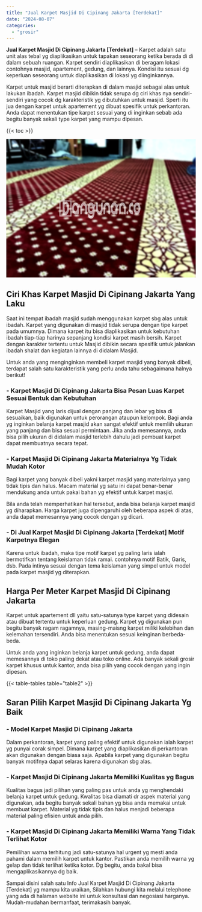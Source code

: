 ```yaml
---
title: "Jual Karpet Masjid Di Cipinang Jakarta [Terdekat]"
date: "2024-08-07"
categories: 
  - "grosir"
---
```


**Jual Karpet Masjid Di Cipinang Jakarta \[Terdekat\]** – Karpet adalah satu unit alas tebal yg diaplikasikan untuk tapakan seseorang ketika berada di di dalam sebuah ruangan. Karpet sendiri diaplikasikan di beragam lokasi contohnya masjid, apartement, gedung, dan lainnya. Kondisi itu sesuai dg keperluan seseorang untuk diaplikasikan di lokasi yg diinginkannya.

Karpet untuk masjid berarti diterapkan di dalam masjid sebagai alas untuk lakukan ibadah. Karpet masjid dibikin tidak serupa dg ciri khas nya sendiri-sendiri yang cocok dg karakteristik yg dibutuhkan untuk masjid. Sperti itu jua dengan karpet untuk apartement yg dibuat spesifik untuk perkantoran. Anda dapat menentukan tipe karpet sesuai yang di inginkan sebab ada begitu banyak sekali type karpet yang mampu dipesan.

{{< toc >}}

![Jual Karpet Masjid Di Cipinang Jakarta [Terdekat]](/images/grosir-karpet-murah-12.png)

## Ciri Khas Karpet Masjid Di Cipinang Jakarta Yang Laku

Saat ini tempat ibadah masjid sudah menggunakan karpet sbg alas untuk ibadah. Karpet yang digunakan di masjid tidak serupa dengan tipe karpet pada umumnya. Dimana karpet itu bisa diaplikasikan untuk kebutuhan ibadah tiap-tiap harinya sepanjang kondisi karpet masih bersih. Karpet dengan karakter tertentu untuk Masjid dibikin secara spesifik untuk jalankan ibadah shalat dan kegiatan lainnya di didalam Masjid.

Untuk anda yang menginginkan membeli karpet masjid yang banyak dibeli, terdapat salah satu karakteristik yang perlu anda tahu sebagaimana halnya berikut!

### \- Karpet Masjid Di Cipinang Jakarta Bisa Pesan Luas Karpet Sesuai Bentuk dan Kebutuhan

Karpet Masjid yang laris dijual dengan panjang dan lebar yg bisa di sesuaikan, baik digunakan untuk perorangan ataupun kelompok. Bagi anda yg inginkan belanja karpet masjid akan sangat efektif untuk memliih ukuran yang panjang dan bisa sesuai permintaan. Jika anda memesannya, anda bisa pilih ukuran di didalam masjid terlebih dahulu jadi pembuat karpet dapat membuatnya secara tepat.

### \- Karpet Masjid Di Cipinang Jakarta Materialnya Yg Tidak Mudah Kotor

Bagi karpet yang banyak dibeli yakni karpet masjid yang materialnya yang tidak tipis dan halus. Macam material yg satu ini dapat benar-benar mendukung anda untuk pakai bahan yg efektif untuk karpet masjid.

Bila anda telah memperhatikan hal tersebut, anda bisa belanja karpet masjid yg diharapkan. Harga karpet juga dipengaruhi oleh beberapa aspek di atas, anda dapat memesannya yang cocok dengan yg dicari.

### \- Di Jual Karpet Masjid Di Cipinang Jakarta \[Terdekat\] Motif Karpetnya Elegan

Karena untuk ibadah, maka tipe motif karpet yg paling laris ialah bermotifkan tentang keislaman tidak ramai. contohnya motif Batik, Garis, dsb. Pada intinya sesuai dengan tema keislaman yang simpel untuk model pada karpet masjid yg diterapkan.

## Harga Per Meter Karpet Masjid Di Cipinang Jakarta

Karpet untuk apartement dll yaitu satu-satunya type karpet yang didesain atau dibuat tertentu untuk keperluan gedung. Karpet yg digunakan pun begitu banyak ragam ragamnya, masing-maisng karpet miliki kelebihan dan kelemahan tersendiri. Anda bisa menentukan sesuai keinginan berbeda-beda.

Untuk anda yang inginkan belanja karpet untuk gedung, anda dapat memesannya di toko paling dekat atau toko online. Ada banyak sekali grosir karpet khusus untuk kantor, anda bisa pilih yang cocok dengan yang ingin dipesan.

{{< table-tables table="table2" >}}

## Saran Pilih Karpet Masjid Di Cipinang Jakarta Yg Baik

### \- Model Karpet Masjid Di Cipinang Jakarta

Dalam perkantoran, karpet yang paling efektif untuk digunakan ialah karpet yg punyai corak simpel. Dimana karpet yang diaplikasikan di perkantoran akan digunakan dengan biasa saja. Apabila karpet yang digunakan begitu banyak motifnya dapat selaras karena digunakan sbg alas.

### \- Karpet Masjid Di Cipinang Jakarta Memiliki Kualitas yg Bagus

Kualitas bagus jadi pilihan yang paling pas untuk anda yg menghendaki belanja karpet untuk gedung. Kwalitas bisa diamati dr aspek material yang digunakan, ada begitu banyak sekali bahan yg bisa anda memakai untuk membuat karpet. Material yg tidak tipis dan halus menjadi beberapa material paling efisien untuk anda pilih.

### \- Karpet Masjid Di Cipinang Jakarta Memiliki Warna Yang Tidak Terlihat Kotor

Pemilihan warna terhitung jadi satu-satunya hal urgent yg mesti anda pahami dalam memilih karpet untuk kantor. Pastikan anda memilih warna yg gelap dan tidak terlihat ketika kotor. Dg begitu, anda bakal bisa mengaplikasikannya dg baik.

Sampai disini salah satu Info Jual Karpet Masjid Di Cipinang Jakarta \[Terdekat\] yg mampu kita uraikan, Silahkan hubungi kita melalui telephone yang ada di halaman website ini untuk konsultasi dan negosiasi harganya. Mudah-mudahan bermanfaat, terimakasih banyak.
